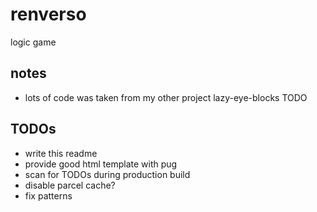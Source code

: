 # renverso
logic game

## notes
* lots of code was taken from my other project lazy-eye-blocks TODO

## TODOs
* write this readme
* provide good html template with pug
* scan for TODOs during production build
* disable parcel cache?
* fix patterns
